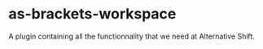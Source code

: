 as-brackets-workspace
=====================

A plugin containing all the functionnality that we need at Alternative Shift.
